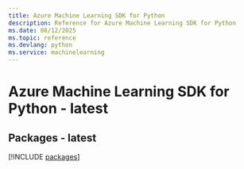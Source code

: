 ```yaml
---
title: Azure Machine Learning SDK for Python
description: Reference for Azure Machine Learning SDK for Python
ms.date: 08/12/2025
ms.topic: reference
ms.devlang: python
ms.service: machinelearning
---
```

# Azure Machine Learning SDK for Python - latest
## Packages - latest
[!INCLUDE [packages](machine-learning-index.md)]